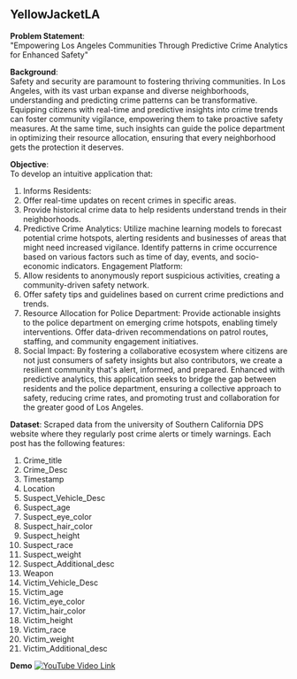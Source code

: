 ## YellowJacketLA

**Problem Statement**: <br>"Empowering Los Angeles Communities Through Predictive Crime Analytics for Enhanced Safety"

**Background**:
<br>
Safety and security are paramount to fostering thriving communities. In Los Angeles, with its vast urban expanse and diverse neighborhoods, understanding and predicting crime patterns can be transformative. Equipping citizens with real-time and predictive insights into crime trends can foster community vigilance, empowering them to take proactive safety measures. At the same time, such insights can guide the police department in optimizing their resource allocation, ensuring that every neighborhood gets the protection it deserves.

**Objective**:<br>
To develop an intuitive application that:

1. Informs Residents:
2. Offer real-time updates on recent crimes in specific areas.
3. Provide historical crime data to help residents understand trends in their neighborhoods.
4. Predictive Crime Analytics: Utilize machine learning models to forecast potential crime hotspots, alerting residents and businesses of areas that might need increased vigilance.
Identify patterns in crime occurrence based on various factors such as time of day, events, and socio-economic indicators.
Engagement Platform:
5. Allow residents to anonymously report suspicious activities, creating a community-driven safety network.
6. Offer safety tips and guidelines based on current crime predictions and trends.
7. Resource Allocation for Police Department:
Provide actionable insights to the police department on emerging crime hotspots, enabling timely interventions.
Offer data-driven recommendations on patrol routes, staffing, and community engagement initiatives.
8. Social Impact:
By fostering a collaborative ecosystem where citizens are not just consumers of safety insights but also contributors, we create a resilient community that's alert, informed, and prepared. Enhanced with predictive analytics, this application seeks to bridge the gap between residents and the police department, ensuring a collective approach to safety, reducing crime rates, and promoting trust and collaboration for the greater good of Los Angeles.

**Dataset**: 
Scraped data from the university of Southern California DPS website where they regularly post crime alerts or timely warnings. 
Each post has the following features:
1. Crime_title
2. Crime_Desc
3. Timestamp
4. Location
5. Suspect_Vehicle_Desc
6. Suspect_age
7. Suspect_eye_color
8. Suspect_hair_color
9. Suspect_height
10. Suspect_race
11. Suspect_weight
12. Suspect_Additional_desc
13. Weapon
14. Victim_Vehicle_Desc
15. Victim_age
16. Victim_eye_color
17. Victim_hair_color
18. Victim_height
19. Victim_race
20. Victim_weight
21. Victim_Additional_desc


**Demo**
[![YouTube Video Link](https://img.youtube.com/vi/ENGulZAw7aQ/maxresdefault.jpg)](https://www.youtube.com/watch?v=ENGulZAw7aQ)


            
